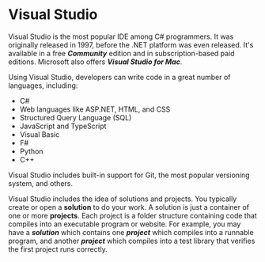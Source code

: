 # Visual Studio

Visual Studio is the most popular IDE among C# programmers. It was originally released in 1997, before the .NET platform was even released. It's available in a free **_Community_** edition and in subscription-based paid editions. Microsoft also offers **_Visual Studio for Mac_**.

Using Visual Studio, developers can write code in a great number of languages, including:

-   C#
-   Web languages like ASP.NET, HTML, and CSS
-   Structured Query Language (SQL)
-   JavaScript and TypeScript
-   Visual Basic
-   F#
-   Python
-   C++

Visual Studio includes built-in support for Git, the most popular versioning system, and others.

Visual Studio includes the idea of solutions and projects. You typically create or open a **solution** to do your work. A solution is just a container of one or more **projects**. Each project is a folder structure containing code that compiles into an executable program or website. For example, you may have a **_solution_** which contains one **_project_** which compiles into a runnable program, and another **_project_** which compiles into a test library that verifies the first project runs correctly.